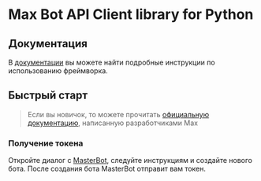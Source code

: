 # Max Bot API Client library for Python


## Документация

В [документации](https://github.com/max-messenger/max-bot-api-client-py/tree/master/docs) вы можете найти подробные инструкции по использованию фреймворка.

## Быстрый старт

> Если вы новичок, то можете прочитать [официальную документацию](https://dev.max.ru/), написанную разработчиками Max

### Получение токена
Откройте диалог с [MasterBot](https://max.ru/MasterBot), следуйте инструкциям и создайте нового бота. После создания бота MasterBot отправит вам токен.
